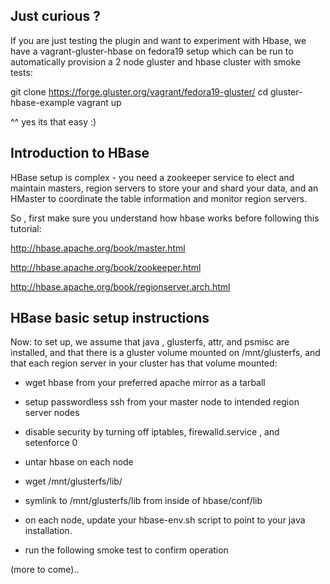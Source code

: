 ## Just curious ? ##

If you are just testing the plugin and want to experiment with Hbase, we have a vagrant-gluster-hbase on fedora19 setup which can be run to automatically provision a 2 node gluster and hbase cluster with smoke tests: 

git clone https://forge.gluster.org/vagrant/fedora19-gluster/ 
cd gluster-hbase-example
vagrant up

^^ yes its that easy :)

## Introduction to HBase ##

HBase setup is complex - you need a zookeeper service to elect and maintain masters, region servers to store your and shard your data, and an HMaster to coordinate the table information and monitor region servers. 

So , first make sure you understand how hbase works before following this tutorial:

http://hbase.apache.org/book/master.html

http://hbase.apache.org/book/zookeeper.html

http://hbase.apache.org/book/regionserver.arch.html

## HBase basic setup instructions ##

Now: to set up, we assume that java , glusterfs, attr, and psmisc are installed, and that there is a gluster volume mounted on /mnt/glusterfs, and that each region server in your cluster has that volume mounted:

- wget hbase from your preferred apache mirror as a tarball

- setup passwordless ssh from your master node to intended region server nodes 

- disable security by turning off iptables, firewalld.service , and setenforce 0

- untar hbase on each node 

- wget  /mnt/glusterfs/lib/

- symlink to /mnt/glusterfs/lib from inside of hbase/conf/lib

- on each node, update your hbase-env.sh script to point to your java installation.

- run the following smoke test to confirm operation

(more to come)..